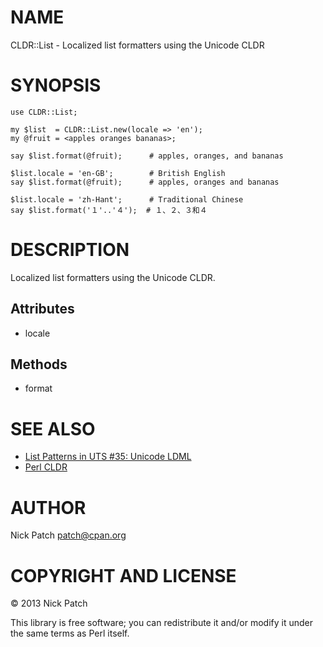 # NAME

CLDR::List - Localized list formatters using the Unicode CLDR

# SYNOPSIS

    use CLDR::List;

    my $list  = CLDR::List.new(locale => 'en');
    my @fruit = <apples oranges bananas>;

    say $list.format(@fruit);      # apples, oranges, and bananas

    $list.locale = 'en-GB';        # British English
    say $list.format(@fruit);      # apples, oranges and bananas

    $list.locale = 'zh-Hant';      # Traditional Chinese
    say $list.format('１'..'４');  # １、２、３和４

# DESCRIPTION

Localized list formatters using the Unicode CLDR.

## Attributes

- locale

## Methods

- format

# SEE ALSO

- [List Patterns in UTS \#35: Unicode LDML](http://www.unicode.org/reports/tr35/tr35-general.html\#ListPatterns)
- [Perl CLDR](http://perl-cldr.github.io/)

# AUTHOR

Nick Patch <patch@cpan.org>

# COPYRIGHT AND LICENSE

© 2013 Nick Patch

This library is free software; you can redistribute it and/or modify it under
the same terms as Perl itself.
